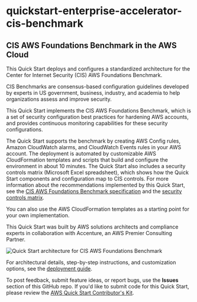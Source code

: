# quickstart-enterprise-accelerator-cis-benchmark
## CIS AWS Foundations Benchmark in the AWS Cloud

This Quick Start deploys and configures a standardized architecture for the Center for Internet Security (CIS) AWS Foundations Benchmark.

CIS Benchmarks are consensus-based configuration guidelines developed by experts in US government, business, industry, and academia to help organizations assess and improve security.

This Quick Start implements the CIS AWS Foundations Benchmark, which is a set of security configuration best practices for hardening AWS accounts, and provides continuous monitoring capabilities for these security configurations.

The Quick Start supports the benchmark by creating AWS Config rules, Amazon CloudWatch alarms, and CloudWatch Events rules in your AWS account. The deployment is automated by customizable AWS CloudFormation templates and scripts that build and configure the environment in about 10 minutes. The Quick Start also includes a security controls matrix (Microsoft Excel spreadsheet), which shows how the Quick Start components and configuration map to CIS controls. For more information about the recommendations implemented by this Quick Start, see the [CIS AWS Foundations Benchmark specification](https://d0.awsstatic.com/whitepapers/compliance/AWS_CIS_Foundations_Benchmark.pdf) and the [security controls matrix](https://s3.amazonaws.com/quickstart-reference/enterprise-accelerator/cis/benchmark/latest/assets/CIS-Security-Controls-Mapping.xlsx).

You can also use the AWS CloudFormation templates as a starting point for your own implementation.

This Quick Start was built by AWS solutions architects and compliance experts in collaboration with Accenture, an AWS Premier Consulting Partner.

![Quick Start architecture for CIS AWS Foundations Benchmark](https://d0.awsstatic.com/partner-network/QuickStart/datasheets/quickstart-architecture-for-cis-benchmark-on-aws.png)

For architectural details, step-by-step instructions, and customization options, see the [deployment guide](https://s3.amazonaws.com/quickstart-reference/enterprise-accelerator/cis/benchmark/latest/doc/cis-benchmark-on-the-aws-cloud.pdf).

To post feedback, submit feature ideas, or report bugs, use the **Issues** section of this GitHub repo.
If you'd like to submit code for this Quick Start, please review the [AWS Quick Start Contributor's Kit](https://aws-quickstart.github.io/).
